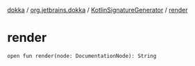 [dokka](../../index.md) / [org.jetbrains.dokka](../index.md) / [KotlinSignatureGenerator](index.md) / [render](render.md)

# render

```
open fun render(node: DocumentationNode): String
```
